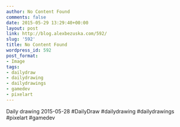 ```yaml
---
author: No Content Found
comments: false
date: 2015-05-29 13:29:40+00:00
layout: post
link: http://blog.alexbezuska.com/592/
slug: '592'
title: No Content Found
wordpress_id: 592
post_format:
- Image
tags:
- dailydraw
- dailydrawing
- dailydrawings
- gamedev
- pixelart
---
```


Daily drawing 2015-05-28 #DailyDraw #dailydrawing #dailydrawings #pixelart #gamedev
